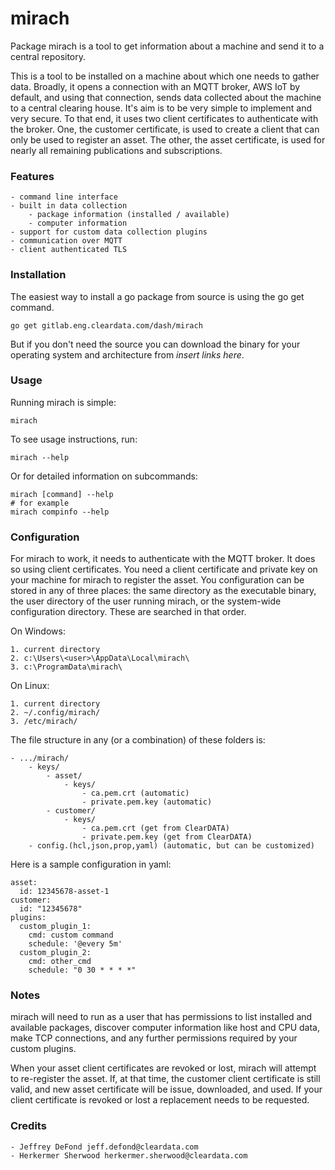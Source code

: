 # mirach

Package mirach is a tool to get information about a machine and send it to a
central repository.

This is a tool to be installed on a machine about which one needs to gather
data. Broadly, it opens a connection with an MQTT broker, AWS IoT by default,
and using that connection, sends data collected about the machine to a central
clearing house. It's aim is to be very simple to implement and very secure. To
that end, it uses two client certificates to authenticate with the broker. One,
the customer certificate, is used to create a client that can only be used to
register an asset. The other, the asset certificate, is used for nearly all
remaining publications and subscriptions.

### Features

    - command line interface
    - built in data collection
    	- package information (installed / available)
    	- computer information
    - support for custom data collection plugins
    - communication over MQTT
    - client authenticated TLS


### Installation

The easiest way to install a go package from source is using the go get command.

    go get gitlab.eng.cleardata.com/dash/mirach

But if you don't need the source you can download the binary for your operating
system and architecture from _insert links here_.


### Usage

Running mirach is simple:

    mirach

To see usage instructions, run:

    mirach --help

Or for detailed information on subcommands:

    mirach [command] --help
    # for example
    mirach compinfo --help


### Configuration

For mirach to work, it needs to authenticate with the MQTT broker. It does so
using client certificates. You need a client certificate and private key on your
machine for mirach to register the asset. You configuration can be stored in any
of three places: the same directory as the executable binary, the user directory
of the user running mirach, or the system-wide configuration directory. These
are searched in that order.

On Windows:

    1. current directory
    2. c:\Users\<user>\AppData\Local\mirach\
    3. c:\ProgramData\mirach\

On Linux:

    1. current directory
    2. ~/.config/mirach/
    3. /etc/mirach/

The file structure in any (or a combination) of these folders is:

    - .../mirach/
    	- keys/
    		- asset/
    			- keys/
    				- ca.pem.crt (automatic)
    				- private.pem.key (automatic)
    		- customer/
    			- keys/
    				- ca.pem.crt (get from ClearDATA)
    				- private.pem.key (get from ClearDATA)
    	- config.(hcl,json,prop,yaml) (automatic, but can be customized)

Here is a sample configuration in yaml:

    asset:
      id: 12345678-asset-1
    customer:
      id: "12345678"
    plugins:
      custom_plugin_1:
        cmd: custom command
        schedule: '@every 5m'
      custom_plugin_2:
        cmd: other_cmd
        schedule: "0 30 * * * *"


### Notes

mirach will need to run as a user that has permissions to list installed and
available packages, discover computer information like host and CPU data, make
TCP connections, and any further permissions required by your custom plugins.

When your asset client certificates are revoked or lost, mirach will attempt to
re-register the asset. If, at that time, the customer client certificate is
still valid, and new asset certificate will be issue, downloaded, and used. If
your client certificate is revoked or lost a replacement needs to be requested.

### Credits

    - Jeffrey DeFond jeff.defond@cleardata.com
    - Herkermer Sherwood herkermer.sherwood@cleardata.com
